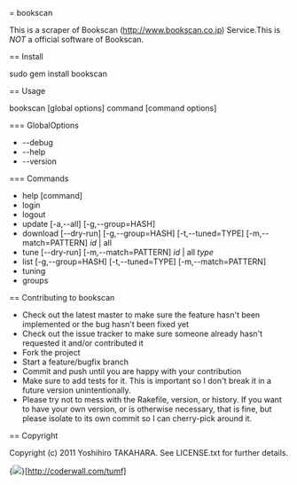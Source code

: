 = bookscan

This is a scraper of Bookscan (http://www.bookscan.co.jp) Service.This is *NOT* a official software of Bookscan.

== Install

 sudo gem install bookscan
 
== Usage

 bookscan [global options] command [command options]

=== GlobalOptions

* --debug
* --help
* --version

=== Commands

* help [command]
* login
* logout
* update [-a,--all] [-g,--group=HASH]
* download [--dry-run] [-g,--group=HASH] [-t,--tuned=TYPE] [-m,--match=PATTERN] _id_ | all
* tune [--dry-run]  [-m,--match=PATTERN] _id_ | all _type_
* list [-g,--group=HASH] [-t,--tuned=TYPE] [-m,--match=PATTERN]
* tuning
* groups

== Contributing to bookscan
 
* Check out the latest master to make sure the feature hasn't been implemented or the bug hasn't been fixed yet
* Check out the issue tracker to make sure someone already hasn't requested it and/or contributed it
* Fork the project
* Start a feature/bugfix branch
* Commit and push until you are happy with your contribution
* Make sure to add tests for it. This is important so I don't break it in a future version unintentionally.
* Please try not to mess with the Rakefile, version, or history. If you want to have your own version, or is otherwise necessary, that is fine, but please isolate to its own commit so I can cherry-pick around it.

== Copyright

Copyright (c) 2011 Yoshihiro TAKAHARA. See LICENSE.txt for further details.

{<img src="http://api.coderwall.com/tumf/endorsecount.png"/>}[http://coderwall.com/tumf]
